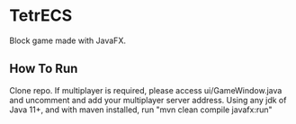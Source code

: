 # TetrECS
Block game made with JavaFX.
## How To Run
Clone repo.
If multiplayer is required, please access ui/GameWindow.java and uncomment and add your multiplayer server address.
Using any jdk of Java 11+, and with maven installed, run "mvn clean compile javafx:run"
